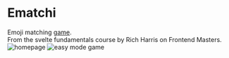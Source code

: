 # Ematchi

Emoji matching [game](https://ematchi.netlify.app).  
From the svelte fundamentals course by Rich Harris on Frontend Masters.
![homepage][homepage]
![easy mode game][gameplay]


[homepage]: https://res.cloudinary.com/dmtacem5p/image/upload/v1691220121/github/ematchi_homepage.png
[gameplay]: https://res.cloudinary.com/dmtacem5p/image/upload/v1691220121/github/ematchi_game.png

